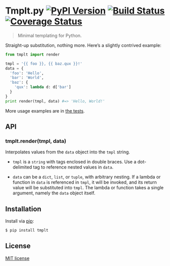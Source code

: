 # Tmplt.py [![PyPI Version](http://img.shields.io/pypi/v/tmplt.svg?style=flat)](https://www.npmjs.org/package/tmplt) [![Build Status](https://img.shields.io/travis/yuanqing/tmplt.py.svg?style=flat)](https://travis-ci.org/yuanqing/tmplt.py) [![Coverage Status](https://img.shields.io/coveralls/yuanqing/tmplt.py.svg?style=flat)](https://coveralls.io/r/yuanqing/tmplt.py)

> Minimal templating for Python.

Straight-up substitution, nothing more. Here&rsquo;s a slightly contrived example:

```py
from tmplt import render

tmpl = '{{ foo }}, {{ baz.qux }}!'
data = {
  'foo': 'Hello',
  'bar': 'World',
  'baz': {
    'qux': lambda d: d['bar']
  }
}
print render(tmpl, data) #=> 'Hello, World!'
```

More usage examples are in [the tests](https://github.com/yuanqing/tmplt.py/blob/master/test/test_tmplt.py).

## API

### tmplt.render(tmpl, data)

Interpolates values from the `data` object into the `tmpl` string.

- `tmpl` is a `string` with tags enclosed in double braces. Use a dot-delimited tag to reference nested values in `data`.

- `data` can be a `dict`, `list`, or `tuple`, with arbitrary nesting. If a lambda or function in `data` is referenced in `tmpl`, it will be invoked, and its return value will be substituted into `tmpl`. The lambda or function takes a single argument, namely the `data` object itself.

## Installation

Install via [pip](https://pypi.python.org/pypi/tmplt):

```bash
$ pip install tmplt
```

## License

[MIT license](https://github.com/yuanqing/tmplt.py/blob/master/LICENSE)
